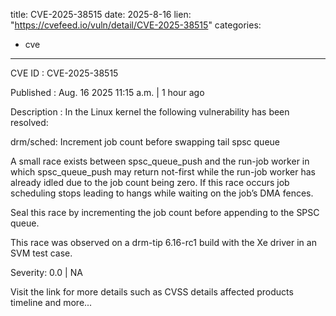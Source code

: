  
title: CVE-2025-38515
date: 2025-8-16
lien: "https://cvefeed.io/vuln/detail/CVE-2025-38515"
categories:
  - cve
---

CVE ID : CVE-2025-38515

Published :  Aug. 16
2025
11:15 a.m. | 1 hour ago

Description : In the Linux kernel
the following vulnerability has been resolved:

drm/sched: Increment job count before swapping tail spsc queue

A small race exists between spsc_queue_push and the run-job worker
in
which spsc_queue_push may return not-first while the run-job worker has
already idled due to the job count being zero. If this race occurs
job
scheduling stops
leading to hangs while waiting on the job’s DMA
fences.

Seal this race by incrementing the job count before appending to the
SPSC queue.

This race was observed on a drm-tip 6.16-rc1 build with the Xe driver in
an SVM test case.

Severity: 0.0 | NA

Visit the link for more details
such as CVSS details
affected products
timeline
and more...
